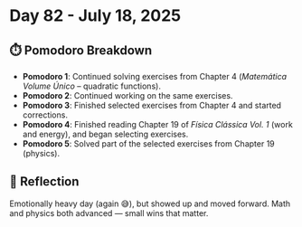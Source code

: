 # Day 82 - July 18, 2025

## ⏱️ Pomodoro Breakdown

- **Pomodoro 1**: Continued solving exercises from Chapter 4 (*Matemática Volume Único* – quadratic functions).
- **Pomodoro 2**: Continued working on the same exercises.
- **Pomodoro 3**: Finished selected exercises from Chapter 4 and started corrections.
- **Pomodoro 4**: Finished reading Chapter 19 of *Física Clássica Vol. 1* (work and energy), and began selecting exercises.
- **Pomodoro 5**: Solved part of the selected exercises from Chapter 19 (physics).

## 💬 Reflection

Emotionally heavy day (again 😅), but showed up and moved forward. Math and physics both advanced — small wins that matter.
